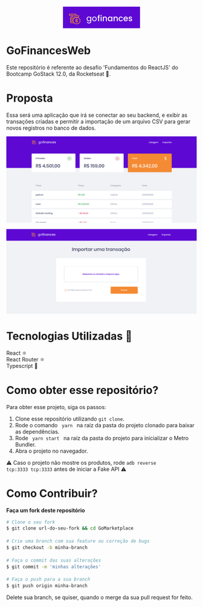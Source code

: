<p align="center">
  <img src="./src/assets/icone.png" />
</p>

# GoFinancesWeb
Este repositório é referente ao desafio 'Fundamentos do ReactJS' do Bootcamp GoStack 12.0, da Rocketseat 🚀.

# Proposta
Essa será uma aplicação que irá se conectar ao seu backend, e exibir as transações criadas e permitir a importação de um arquivo CSV para gerar novos registros no banco de dados.

<p align="center">
  <img src="listagem.png" />
</p>
<p align="center">
  <img src="importar.png" />
</p>

# Tecnologias Utilizadas 🚀
React ⚛️ <br />
React Router ⚛️ <br />
Typescript 🦕

# Como obter esse repositório?
Para obter esse projeto, siga os passos:
1. Clone esse repositório utilizando <code>git clone</code>.
2. Rode o comando <code> yarn </code> na raíz da pasta do projeto clonado para baixar as dependências.
3. Rode <code> yarn start </code> na raíz da pasta do projeto para inicializar o Metro Bundler.
4. Abra o projeto no navegador.

⚠️ Caso o projeto não mostre os produtos, rode <code>adb reverse tcp:3333 tcp:3333</code> antes de iniciar a Fake API ⚠️

# Como Contribuir?
**Faça um fork deste repositório**

```bash
# Clone o seu fork
$ git clone url-do-seu-fork && cd GoMarketplace

# Crie uma branch com sua feature ou correção de bugs
$ git checkout -b minha-branch

# Faça o commit das suas alterações
$ git commit -m 'minhas alterações'

# Faça o push para a sua branch
$ git push origin minha-branch
```

Delete sua branch, se quiser, quando o merge da sua pull request for feito. <br />


